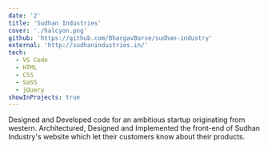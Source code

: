```yaml
---
date: '2'
title: 'Sudhan Industries'
cover: './halcyon.png'
github: 'https://github.com/BhargavBorse/sudhan-industry'
external: 'http://sudhanindustries.in/'
tech:
  - VS Code
  - HTML
  - CSS
  - SaSS
  - jQuery
showInProjects: true
---
```


Designed and Developed code for an ambitious startup originating from western. Architectured, Designed and Implemented the front-end of Sudhan Industry's website which let their customers know about their products.
